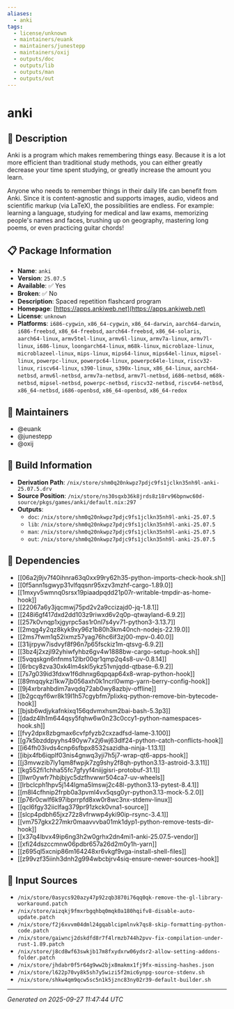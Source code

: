 ```yaml
---
aliases:
  - anki
tags:
  - license/unknown
  - maintainers/euank
  - maintainers/junestepp
  - maintainers/oxij
  - outputs/doc
  - outputs/lib
  - outputs/man
  - outputs/out
---
```


# anki

## 📝 Description

Anki is a program which makes remembering things easy. Because it is a lot
more efficient than traditional study methods, you can either greatly
decrease your time spent studying, or greatly increase the amount you learn.

Anyone who needs to remember things in their daily life can benefit from
Anki. Since it is content-agnostic and supports images, audio, videos and
scientific markup (via LaTeX), the possibilities are endless. For example:
learning a language, studying for medical and law exams, memorizing
people's names and faces, brushing up on geography, mastering long poems,
or even practicing guitar chords!


## 📋 Package Information

- **Name**: `anki`
- **Version**: `25.07.5`
- **Available**: ✅ Yes
- **Broken**: ✅ No
- **Description**: Spaced repetition flashcard program
- **Homepage**: [https://apps.ankiweb.net](https://apps.ankiweb.net)
- **License**: `unknown`
- **Platforms**: `i686-cygwin`, `x86_64-cygwin`, `x86_64-darwin`, `aarch64-darwin`, `i686-freebsd`, `x86_64-freebsd`, `aarch64-freebsd`, `x86_64-solaris`, `aarch64-linux`, `armv5tel-linux`, `armv6l-linux`, `armv7a-linux`, `armv7l-linux`, `i686-linux`, `loongarch64-linux`, `m68k-linux`, `microblaze-linux`, `microblazeel-linux`, `mips-linux`, `mips64-linux`, `mips64el-linux`, `mipsel-linux`, `powerpc-linux`, `powerpc64-linux`, `powerpc64le-linux`, `riscv32-linux`, `riscv64-linux`, `s390-linux`, `s390x-linux`, `x86_64-linux`, `aarch64-netbsd`, `armv6l-netbsd`, `armv7a-netbsd`, `armv7l-netbsd`, `i686-netbsd`, `m68k-netbsd`, `mipsel-netbsd`, `powerpc-netbsd`, `riscv32-netbsd`, `riscv64-netbsd`, `x86_64-netbsd`, `i686-openbsd`, `x86_64-openbsd`, `x86_64-redox`
## 👥 Maintainers

- @euank
- @junestepp
- @oxij


## 🔧 Build Information

- **Derivation Path**: `/nix/store/shm0q20nkwpz7pdjc9fs1jclkn35nh9l-anki-25.07.5.drv`
- **Source Position**: `/nix/store/ns30sqxb36k8jrds8z18rv96bpnwc60d-source/pkgs/games/anki/default.nix:297`
- **Outputs**:
  - `doc`:  `/nix/store/shm0q20nkwpz7pdjc9fs1jclkn35nh9l-anki-25.07.5`
  - `lib`:  `/nix/store/shm0q20nkwpz7pdjc9fs1jclkn35nh9l-anki-25.07.5`
  - `man`:  `/nix/store/shm0q20nkwpz7pdjc9fs1jclkn35nh9l-anki-25.07.5`
  - `out`:  `/nix/store/shm0q20nkwpz7pdjc9fs1jclkn35nh9l-anki-25.07.5`

## 🔗 Dependencies

- [[06a2j9jv7f40ihnra63q0xx99ry62h35-python-imports-check-hook.sh]]
- [[0f5ann1sgwyp31vlfqqsnr95xzv3mzhf-cargo-1.89.0]]
- [[1mxyv5wmnq0srsx19piaadpqdd21p07r-writable-tmpdir-as-home-hook]]
- [[22067a6y3jqcmwj75pd2v2a9ccizajd0-jq-1.8.1]]
- [[248i6gf417dxd2dd103z9riwxd6v2q0p-qtwayland-6.9.2]]
- [[257k0vnqp1xjgyrpc5as1r0nl7s4yv71-python3-3.13.7]]
- [[2mqg4y2qz8kyk9xy96z1b80h3km40nch-nodejs-22.19.0]]
- [[2ms7fwm1q52ixmz57yag76hc6if3zj00-mpv-0.40.0]]
- [[31ijrpyw7isdvyf8f96n7p65fsckiz1m-qtsvg-6.9.2]]
- [[3bz4j2xzjl92yhiwfyhbz6gv4w1888bw-cargo-setup-hook.sh]]
- [[5vqqskgn6nfnms12lbr00qr1qmp2q4s8-uv-0.8.14]]
- [[6rbcy8zva30xk4lm4skl5ykz51vnjqdd-qtbase-6.9.2]]
- [[7s7g039id3fdxw1f6dhnxg6qpqap64x8-wrap-python-hook]]
- [[89mqqykzi1kw7jb056axh0k1ncrl0wmp-yarn-berry-config-hook]]
- [[9j4xrbrahbdim7avqdq72ab0wy8azbjv-offline]]
- [[b2gcqyf6wr8k19l1h57cgybfm7plixkq-python-remove-bin-bytecode-hook]]
- [[bjsb6wdjykafnkixq156qdvmxhsm2bai-bash-5.3p3]]
- [[dadz4lh1m644qsy5fqhw6w0n23c0ccy1-python-namespaces-hook.sh]]
- [[fvy2dpx8zbgmax6cvfpfyzb2cxzadfsd-lame-3.100]]
- [[g7k5bzddpyyhs490yw7x2j6wj63dlf24-python-catch-conflicts-hook]]
- [[i64fh03ivds4cnp6sfbpx8532sazidha-ninja-1.13.1]]
- [[ibjx4fb6iqplf03nis4gnwq3yji7h5j7-wrap-qt6-apps-hook]]
- [[j3mvwzib7ly1qm8fwpjk7zg9shy2f8qh-python3.13-astroid-3.3.11]]
- [[kg552fi1chha55fc7gfyyf4niijgisri-protobuf-31.1]]
- [[llwr0ywfr7hbjbjyc5dzfhvwwr504ca7-uv-wheels]]
- [[lrbclcph1hpv5j144lgma5lmswj2c48l-python3.13-pytest-8.4.1]]
- [[m8l4cfhnip2frpb0a3pvml4vx5qsg0yr-python3.13-mock-5.2.0]]
- [[p76r0cwlf6k97ibprrpfd8xw0r8wc3nx-stdenv-linux]]
- [[qcl6fgy32iiclfag379pr91zkck0vna1-source]]
- [[slcp4pdbh65jxz72z8vfrwwp4yki90ip-rsync-3.4.1]]
- [[vm757gkx227mkr0maavvvba01mk1dyp1-python-remove-tests-dir-hook]]
- [[x37q4lbvx49ip6ng3h2w0grhx2dn4mi1-anki-25.07.5-vendor]]
- [[xfi24dszccmnw06pdbr657a26d2m0y1h-yarn]]
- [[z695ql5xcnip86m164248xr6vkgf9vga-install-shell-files]]
- [[z99vzf35iinh3dnh2g994wbcbjrv4siq-ensure-newer-sources-hook]]

## 📁 Input Sources

- `/nix/store/0asycs920azy47p92zqb3870i76qq0qk-remove-the-gl-library-workaround.patch`
- `/nix/store/aizqkj9fmxrbgqhbq0mqk0a180hqifv8-disable-auto-update.patch`
- `/nix/store/f2j6xvvm04dml24gqablcipmlnvk7qs8-skip-formatting-python-code.patch`
- `/nix/store/gaiwncj2dskdfd8r7f4lrmzb744h2pvv-fix-compilation-under-rust-1.89.patch`
- `/nix/store/j8cd8wf63swkjb17m8fxydxrw06ydsr2-allow-setting-addons-folder.patch`
- `/nix/store/jhdabr0f5r64g9ww2bjx8makmx1fj9fx-missing-hashes.json`
- `/nix/store/l622p70vy8k5sh7y5wizi5f2mic6ynpg-source-stdenv.sh`
- `/nix/store/shkw4qm9qcw5sc5n1k5jznc83ny02r39-default-builder.sh`

---
*Generated on 2025-09-27 11:47:44 UTC*
